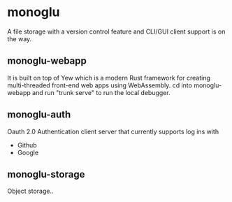 # monoglu
A file storage with a version control feature and CLI/GUI client support is on the way.

## monoglu-webapp
It is built on top of Yew which is a modern Rust framework for creating multi-threaded front-end web apps using WebAssembly.
cd into monoglu-webapp and run "trunk serve" to run the local debugger.

## monoglu-auth
Oauth 2.0 Authentication client server that currently supports log ins with
- Github
- Google

## monoglu-storage
Object storage..
